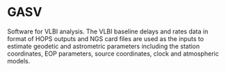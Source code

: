 # GASV
Software for VLBI analysis. The VLBI baseline delays and rates data in format of HOPS outputs and NGS card files are used as the inputs to estimate geodetic and astrometric parameters including the station coordinates, EOP parameters, source coordinates, clock and atmospheric models.
